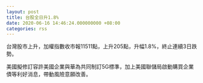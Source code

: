 ```yaml
---
layout: post
title: 台股全日升1.8%
date: 2020-06-16 14:46:24.000000000 +08:00
categories: rss
---
```


台灣股市上升，加權指數收市報11511點，上升205點，升幅1.8%，終止連續3日跌勢。

美國擬修訂容許美國企業與華為共同制訂5G標準，加上美國聯儲局啟動購買企業債等利好消息，帶動風險意願改善。
